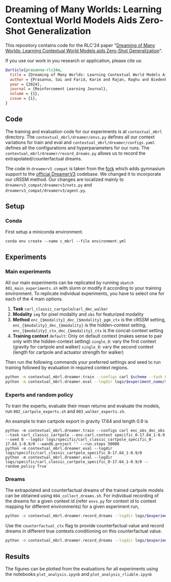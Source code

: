 # Dreaming of Many Worlds: Learning Contextual World Models Aids Zero-Shot Generalization

This repository contains code for the RLC'24 paper "[Dreaming of Many Worlds: Learning Contextual World Models aids Zero-Shot Generalization](https://rlj.cs.umass.edu/2024/papers/RLJ_RLC_2024_167.pdf)".

If you use our work in you research or application, please cite us:

```bibtex
@article{prasanna-rlc24a,
  title = {Dreaming of Many Worlds: Learning Contextual World Models Aids Zero-Shot Generalization},
  author = {Prasanna, Sai and Farid, Karim and Rajan, Raghu and Biedenkapp, André},
  year = {2024},
  journal = {Reinforcement Learning Journal},
  volume = {1},
  issue = {1},
}
```

## Code

The training and evaluation code for our experiments is at `contextual_mbrl` directory. The `contextual_mbrl/dreamer/envs.py` defines all our context variations for train and eval and  `contextual_mbrl/dreamer/configs.yaml` defines all the configurations and hyperparameters for our runs. The `contextual_mbrl/dreamer/record_dreams.py` allows us to record the extrapolated/counterfactual dreams.

The code in `dreamerv3_compat` is taken from the [fork](https://github.com/Kinds-of-Intelligence-CFI/dreamerv3-compat) which adds gymnasium support to the [official DreamerV3](https://github.com/danijar/dreamerv3) codebase. We changed it to incorporate our cRSSM method. Our changes are localized mainly to `dreamerv3_compat/dreamerv3/nets.py` and `dreamerv3_compat/dreamerv3/agent.py`.

## Setup

### Conda
First setup a miniconda environment.

`conda env create --name c_mbrl --file environment.yml`

## Experiments

### Main experiments

All our main experiments can be replicated by running `sbatch 001_main_experiments.sh` with slurm or modify it according to your training environment. To replicate individual experiments, you have to select one for each of the 4 main options.

1. **Task**
    `carl_classic_cartpole`/`carl_dmc_walker`
2. **Modality** 
    `img` for pixel modality and `obs` for featurized modality
3. **Method** 
    `enc_{$modality}_dec_{$modality}_pgm_ctx` is the cRSSM setting, 
    `enc_{$modality}_dec_{$modality}` is the hidden-context setting, 
    `enc_{$modality}_ctx_dec_{$modality}_ctx` is the concat-context setting
4. **Training context**
    `default`: Only on default context (makes sense to pair only with the hidden-context setting)
    `single_0`: vary the first context (gravity for cartpole and walker)
    `single_0`: vary the second context (length for cartpole and actuator strength for walker)

Then run the following commands your preferred settings and seed to run training followed by evaluation in required context regions.

``` bash
python -m contextual_mbrl.dreamer.train --configs carl $scheme --task $task --env.carl.context $training_context --seed $seed --logdir logs/$experiment_name/$seed --wandb.project '' --run.steps $steps
python -m contextual_mbrl.dreamer.eval --logdir logs/$experiment_name/$seed 
```


### Experts and random policy

To train the experts, evaluate their mean returns and evaluate the models, run `002_cartpole_experts.sh` and `003_walker_experts.sh`.

An example to train cartpole export in gravity 17.64 and length 0.9 is

```
python -m contextual_mbrl.dreamer.train --configs carl enc_obs_dec_obs --task carl_classic_cartpole --env.carl.context specific_0-17.64_1-0.9  --seed 0 --logdir logs/specific/carl_classic_cartpole_specific_0-17.64_1-0.9/0 --wandb.project '' --run.steps 50000
python -m contextual_mbrl.dreamer.eval --logdir logs/specific/carl_classic_cartpole_specific_0-17.64_1-0.9/0
python -m contextual_mbrl.dreamer.eval --logdir logs/specific/carl_classic_cartpole_specific_0-17.64_1-0.9/0 --random_policy True
```

### Dreams
The extrapolated and counterfactual dreams of the trained cartpole models can be obtained using `004_collect_dreams.sh`. For individual recording of the dreams for a given context id (refer `envs.py` for context id to context mapping for different environments) for a given experiment run,

```bash
python -m contextual_mbrl.dreamer.record_dreams --logdir logs/$experiment_name/$seed --ctx_id 1
```

Use the `counterfactual_ctx` flag to provide counterfactual value and record dreams in different true contexts conditioning on this counterfactual value.

```bash
python -m contextual_mbrl.dreamer.record_dreams --logdir logs/$experiment_name/$seed --ctx_id 1 --counterfactual_ctx 1.0
```
## Results

The figures can be plotted from the evaluations for all experiments using the notebooks `plot_analysis.ipynb` and `plot_analysis_rliable.ipynb`
